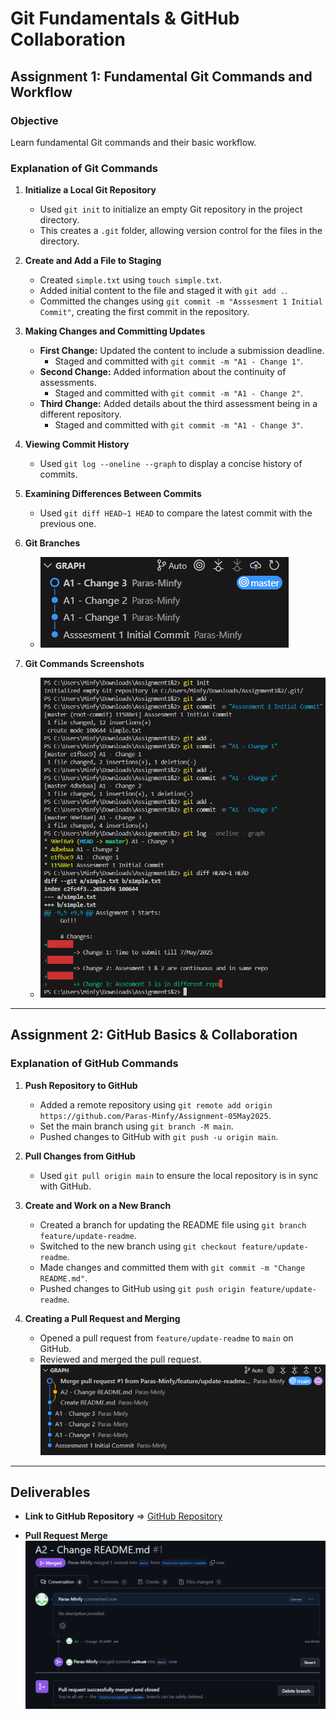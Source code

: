 # Git Fundamentals & GitHub Collaboration

## Assignment 1: Fundamental Git Commands and Workflow

### Objective
Learn fundamental Git commands and their basic workflow.

### Explanation of Git Commands

1. **Initialize a Local Git Repository**  
   - Used `git init` to initialize an empty Git repository in the project directory.  
   - This creates a `.git` folder, allowing version control for the files in the directory.

2. **Create and Add a File to Staging**  
   - Created `simple.txt` using `touch simple.txt`.  
   - Added initial content to the file and staged it with `git add .`.  
   - Committed the changes using `git commit -m "Asssesment 1 Initial Commit"`, creating the first commit in the repository.

3. **Making Changes and Committing Updates**  
   - **First Change:** Updated the content to include a submission deadline.  
     - Staged and committed with `git commit -m "A1 - Change 1"`.  
   - **Second Change:** Added information about the continuity of assessments.  
     - Staged and committed with `git commit -m "A1 - Change 2"`.  
   - **Third Change:** Added details about the third assessment being in a different repository.  
     - Staged and committed with `git commit -m "A1 - Change 3"`.  

4. **Viewing Commit History**  
   - Used `git log --oneline --graph` to display a concise history of commits.   

5. **Examining Differences Between Commits**  
   - Used `git diff HEAD~1 HEAD` to compare the latest commit with the previous one.  

6. **Git Branches**
   - ![Git A1 Branches](https://github.com/Paras-Minfy/Assignment-05May2025/blob/main/Screenshots/Assignment1GraphSS.png)

7. **Git Commands Screenshots**
   - ![Git Commands Screenshots](https://github.com/Paras-Minfy/Assignment-05May2025/blob/main/Screenshots/Assignment1SS.png)

---

## Assignment 2: GitHub Basics & Collaboration

### Explanation of GitHub Commands

1. **Push Repository to GitHub**  
   - Added a remote repository using `git remote add origin https://github.com/Paras-Minfy/Assignment-05May2025`.  
   - Set the main branch using `git branch -M main`.  
   - Pushed changes to GitHub with `git push -u origin main`.  

2. **Pull Changes from GitHub**  
   - Used `git pull origin main` to ensure the local repository is in sync with GitHub.  

3. **Create and Work on a New Branch**  
   - Created a branch for updating the README file using `git branch feature/update-readme`.  
   - Switched to the new branch using `git checkout feature/update-readme`.  
   - Made changes and committed them with `git commit -m "Change README.md"`.  
   - Pushed changes to GitHub using `git push origin feature/update-readme`.  

4. **Creating a Pull Request and Merging**  
   - Opened a pull request from `feature/update-readme` to `main` on GitHub.  
   - Reviewed and merged the pull request.  
   ![Git A2 Graph Screenshot](https://github.com/Paras-Minfy/Assignment-05May2025/blob/main/Screenshots/Assignment2GraphSS.png)

---

## Deliverables

- **Link to GitHub Repository**
=> [GitHub Repository](https://github.com/Paras-Minfy)

- **Pull Request Merge**  
  ![Pull Request Merge Screenshot](https://github.com/Paras-Minfy/Assignment-05May2025/blob/main/Screenshots/PullRequest.png)

